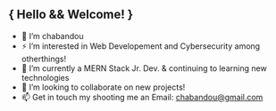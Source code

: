 ## { Hello && Welcome! }
- 👋 I’m chabandou
- ⚡ I’m interested in Web Developement and Cybersecurity among otherthings!
- 🌱 I’m currently a MERN Stack Jr. Dev. & continuing to learning new technologies
- 💞️ I’m looking to collaborate on new projects!
- 📫 Get in touch my shooting me an Email: chabandou@gmail.com

<!---
chabandou/chabandou is a ✨ special ✨ repository because its `README.md` (this file) appears on your GitHub profile.
You can click the Preview link to take a look at your changes.
--->
